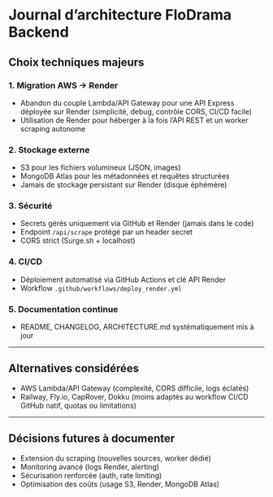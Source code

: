 # Journal d’architecture FloDrama Backend

## Choix techniques majeurs

### 1. Migration AWS → Render
- Abandon du couple Lambda/API Gateway pour une API Express déployée sur Render (simplicité, debug, contrôle CORS, CI/CD facile)
- Utilisation de Render pour héberger à la fois l’API REST et un worker scraping autonome

### 2. Stockage externe
- S3 pour les fichiers volumineux (JSON, images)
- MongoDB Atlas pour les métadonnées et requêtes structurées
- Jamais de stockage persistant sur Render (disque éphémère)

### 3. Sécurité
- Secrets gérés uniquement via GitHub et Render (jamais dans le code)
- Endpoint `/api/scrape` protégé par un header secret
- CORS strict (Surge.sh + localhost)

### 4. CI/CD
- Déploiement automatisé via GitHub Actions et clé API Render
- Workflow `.github/workflows/deploy_render.yml`

### 5. Documentation continue
- README, CHANGELOG, ARCHITECTURE.md systématiquement mis à jour

---

## Alternatives considérées
- AWS Lambda/API Gateway (complexité, CORS difficile, logs éclatés)
- Railway, Fly.io, CapRover, Dokku (moins adaptés au workflow CI/CD GitHub natif, quotas ou limitations)

---

## Décisions futures à documenter
- Extension du scraping (nouvelles sources, worker dédié)
- Monitoring avancé (logs Render, alerting)
- Sécurisation renforcée (auth, rate limiting)
- Optimisation des coûts (usage S3, Render, MongoDB Atlas)
